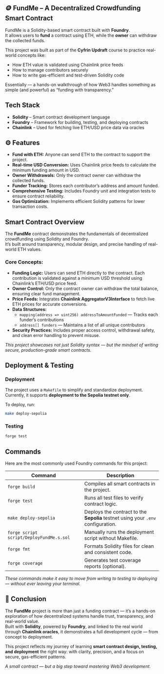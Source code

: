 
## 🪙 FundMe – A Decentralized Crowdfunding Smart Contract

FundMe is a Solidity-based smart contract built with **Foundry**.  
It allows users to **fund** a contract using ETH, while the **owner** can withdraw the collected funds.  

This project was built as part of the **Cyfrin Updraft** course to practice real-world concepts like:

- How ETH value is validated using Chainlink price feeds
- How to manage contributors securely
- How to write gas-efficient and test-driven Solidity code

Essentially — a hands-on walkthrough of how Web3 handles something as simple (and powerful) as “funding with transparency.”
## Tech Stack

- **Solidity** – Smart contract development language  
- **Foundry** – Framework for building, testing, and deploying contracts  
- **Chainlink** – Used for fetching live ETH/USD price data via oracles  

## ⚙️ Features

- **Fund with ETH:** Anyone can send ETH to the contract to support the project.  
- **Real-time USD Conversion:** Uses Chainlink price feeds to calculate the minimum funding amount in USD.  
- **Owner Withdrawals:** Only the contract owner can withdraw the collected funds.  
- **Funder Tracking:** Stores each contributor’s address and amount funded.  
- **Comprehensive Testing:** Includes Foundry unit and integration tests to ensure contract reliability.  
- **Gas Optimization:** Implements efficient Solidity patterns for lower transaction costs. 

## Smart Contract Overview

The **FundMe** contract demonstrates the fundamentals of decentralized crowdfunding using Solidity and Foundry.  
It’s built around transparency, modular design, and precise handling of real-world ETH values.

### Core Concepts:
- **Funding Logic:** Users can send ETH directly to the contract. Each contribution is validated against a minimum USD threshold using Chainlink’s ETH/USD price feed.  
- **Owner Control:** Only the contract owner can withdraw the total balance, ensuring clear fund management.  
- **Price Feeds:** Integrates **Chainlink AggregatorV3Interface** to fetch live ETH prices for accurate conversions.  
- **Data Structures:**  
  - `mapping(address => uint256) addressToAmountFunded` — Tracks each funder’s contributions  
  - `address[] funders` — Maintains a list of all unique contributors  
- **Security Practices:** Includes proper access control, withdrawal safety, and clean error handling to prevent misuse.

*This project showcases not just Solidity syntax — but the mindset of writing secure, production-grade smart contracts.*  

## Deployment & Testing

### Deployment
The project uses a `Makefile` to simplify and standardize deployment.  
Currently, it supports **deployment to the Sepolia testnet only**.

To deploy, run:

```bash
make deploy-sepolia
```

### Testing

```bash
forge test
```

## Commands

Here are the most commonly used Foundry commands for this project:

| Command | Description |
|----------|-------------|
| `forge build` | Compiles all smart contracts in the project. |
| `forge test` | Runs all test files to verify contract logic. |
| `make deploy-sepolia` | Deploys the contract to the **Sepolia** testnet using your `.env` configuration. |
| `forge script script/DeployFundMe.s.sol` | Manually runs the deployment script without Makefile. |
| `forge fmt` | Formats Solidity files for clean and consistent code. |
| `forge coverage` | Generates test coverage reports (optional). |

*These commands make it easy to move from writing to testing to deploying — without ever leaving your terminal.*

## 🏁 Conclusion

The **FundMe** project is more than just a funding contract — it’s a hands-on exploration of how decentralized systems handle trust, transparency, and real-world value.  
Built with **Solidity**, powered by **Foundry**, and linked to the real world through **Chainlink oracles**, it demonstrates a full development cycle — from concept to deployment.

This project reflects my journey of learning **smart contract design, testing, and deployment** the right way: with clarity, precision, and a focus on secure, gas-efficient patterns.

*A small contract — but a big step toward mastering Web3 development.*



